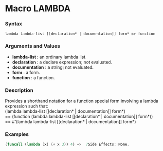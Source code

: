 <!-- Generated on 05/10/2020 by https://github.com/anto2oo/clhs-evolved -->

# Macro LAMBDA

### Syntax
`lambda lambda-list [[declaration* | documentation]] form* => function`  


### Arguments and Values
- **lambda-list** : an ordinary lambda list.   
- **declaration** : a declare expression; not evaluated.   
- **documentation** : a string; not evaluated.   
- **form** : a form.   
- **function** : a function.   


### Description
Provides a shorthand notation for a function special form involving a lambda expression such that:  
    (lambda lambda-list [[declaration* | documentation]] form*)  
 ==  (function (lambda lambda-list [[declaration* | documentation]] form*))  
 ==  #'(lambda lambda-list [[declaration* | documentation]] form*)



### Examples
```lisp 
(funcall (lambda (x) (+ x 3)) 4) =>  7Side Effects: None.
```

